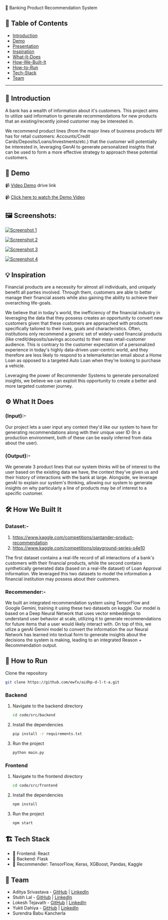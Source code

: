 🚀 Banking Product Recommendation System 

## 📌 Table of Contents
- [Introduction](#🎯-introduction)
- [Demo](#🎥-demo)
- [Presentation](#🖼️-Screenshots) 
- [Inspiration](#💡-inspiration)
- [What-It-Does](#⚙️-what-it-does)
- [How-We-Built-It](#🛠️-how-we-built-it)
- [How-to-Run](#🏃-how-to-run)
- [Tech-Stack](#🏗️-tech-stack)
- [Team](#👥-team)

---

## 🎯 Introduction
A bank has a wealth of information about it's customers. This project aims to utilize said information to generate recommendations for new products that an existing/recently joined customer may be interested in.

We recommend product lines (from the major lines of business products WF has for retail customers: Accounts/Credit Cards/Deposits/Loans/Investments/etc.) that the customer will potentially be interested in, leveraging GenAI to generate personalized insights that can be used to form a more effective strategy to approach these potential customers. 

## 🎥 Demo 
📹 [Video Demo](https://drive.google.com/drive/folders/1GzQtuRuyRilDbH1sSKsiXE9sdYwZFQi_?usp=sharing)  drive link

📹 [Click here to watch the Demo Video](https://github.com/ewfx/aidhp-d-l-t-a/blob/main/artifacts/demo/demo.mp4?raw=true)

## 🖼️ Screenshots:


[![Screenshot 1](https://github.com/ewfx/aidhp-d-l-t-a/blob/main/artifacts/demo/first.jpg?raw=true)](https://github.com/ewfx/aidhp-d-l-t-a/blob/main/artifacts/demo/first.jpg)

[![Screenshot 2](https://github.com/ewfx/aidhp-d-l-t-a/blob/main/artifacts/demo/second.jpg?raw=true)](https://github.com/ewfx/aidhp-d-l-t-a/blob/main/artifacts/demo/second.jpg)

[![Screenshot 3](https://github.com/ewfx/aidhp-d-l-t-a/blob/main/artifacts/demo/third.jpg?raw=true)](https://github.com/ewfx/aidhp-d-l-t-a/blob/main/artifacts/demo/third.jpg)

[![Screenshot 4](https://github.com/ewfx/aidhp-d-l-t-a/blob/main/artifacts/demo/fourth.jpg?raw=true)](https://github.com/ewfx/aidhp-d-l-t-a/blob/main/artifacts/demo/fourth.jpg)
<!-- display the screenshots -->



## 💡 Inspiration
Financial products are a necessity for almost all individuals, and uniquely benefit all parties involved. Through them, customers are able to better manage their financial assets while also gaining the ability to achieve their overarching life-goals.

We believe that in today's world, the inefficiency of the financial industry in leveraging the data that they possess creates an opportunity to convert new customers given that these customers are approached with products specifically tailored to their lives, goals and characteristics. Often, institutions only recommend a generic set of widely-used financial products (like credit/deposits/savings accounts) to their mass retail-customer audience. This is contrary to the customer expectation of a personalized experience in today's highly data-driven user-centric world, and they therefore are less likely to respond to a telemarketer/an email about a Home Loan as opposed to a targeted Auto Loan when they're looking to purchase a vehicle. 

Leveraging the power of Recommender Systems to generate personalized insights, we believe we can exploit this opportunity to create a better and more targeted customer journey. 

## ⚙️ What It Does
### (Input):- 
Our project lets a user input any context they'd like our system to have for generating recommendations along with their unique user ID (In a production environment, both of these can be easily inferred from data about the user). 
### (Output):-
We generate 3 product lines that our system thinks will be of interest to the user based on the existing data we have, the context they've given us and their history of interactions with the bank at large. Alongside, we leverage genAI to explain our system's thinking, allowing our system to generate insights on why particularly a line of products may be of interest to a specific customer. 

## 🛠️ How We Built It
### Dataset:-
1. https://www.kaggle.com/competitions/santander-product-recommendation
2. https://www.kaggle.com/competitions/playground-series-s4e10
   
The first dataset contains a real-life record of all interactions of a bank's customers with their financial products, while the second contains synthetically generated data (based on a real-life dataset) of Loan Approval information. We leveraged this two datasets to model the information a financial institution may possess about their customers.

### Recommender:- 
We built an integrated recommendation system using TensorFlow and Google Gemini, training it using these two datasets on kaggle. Our model is based on a Deep Neural Network that uses vector embeddings to understand user behavior at scale, utilizing it to generate recommendations for future items that a user would likely interact with. On top of this, we utlize a genAI Gemini model to convert the information the our Neural Network has learned into textual form to generate insights about the decisions the system is making, leading to an integrated Reason + Recommendation output.

## 🏃 How to Run
Clone the repository  
   ```sh
   git clone https://github.com/ewfx/aidhp-d-l-t-a.git
   ```
### Backend
1. Navigate to the backend directory
   ```sh
   cd code/src/backend
   ```
2. Install the dependencies  
   ```sh
   pip install -r requirements.txt
   ```
3. Run the project  
   ```sh
   python main.py
   ```

### Frontend
1. Navigate to the frontend directory
   ```sh
   cd code/src/frontend
   ```
2. Install the dependencies  
   ```sh
   npm install
   ```
3. Run the project  
   ```sh
   npm start
   ```


## 🏗️ Tech Stack
- 🔹 Frontend: React 
- 🔹 Backend: Flask
- 🔹 Recommender: TensorFlow, Keras, XGBoost, Pandas, Kaggle

## 👥 Team
- Aditya Srivastava - [GitHub](https://github.com/adisrivastava121) | [LinkedIn](https://www.linkedin.com/in/aditya-srivastava-73b28520b/)
- Stubh Lal - [GitHub](https://github.com/Artshouldterrify) | [LinkedIn](https://www.linkedin.com/in/stubh-lal-085597163/)
- Lokesh Tejavath - [GitHub](https://github.com/lokeshtejavath) | [LinkedIn](https://www.linkedin.com/in/lokeshtejavath/)
- Yukti Dahiya - [GitHub](https://github.com/YuktiDahiya) | [LinkedIn](https://www.linkedin.com/in/yukti-dahiya/)
- Surendra Babu Kancherla
